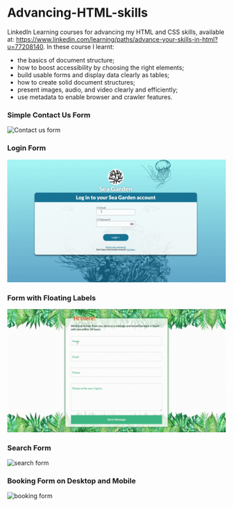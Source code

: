 # Advancing-HTML-skills
LinkedIn Learning courses for advancing my HTML and CSS skills, available at: https://www.linkedin.com/learning/paths/advance-your-skills-in-html?u=77208140. 
In these course I learnt:

- the basics of document structure;
- how to boost accessibility by choosing the right elements;
- build usable forms and display data clearly as tables;
- how to create solid document structures;
- present images, audio, and video clearly and efficiently;
- use metadata to enable browser and crawler features.

### Simple Contact Us Form
![Contact us form](https://github.com/faridamoussaeff/Advancing-HTML-skills/blob/main/Docs/Contact_Us_Form.gif)

### Login Form
![login form](https://github.com/faridamoussaeff/Advancing-HTML-skills/blob/main/Docs/Login_Form.gif)

### Form with Floating Labels
![form with floating labels](https://github.com/faridamoussaeff/Advancing-HTML-skills/blob/main/Docs/Form_floating_labels.gif)

### Search Form
![search form](https://github.com/faridamoussaeff/Advancing-HTML-skills/blob/main/Docs/Search-Form.gif)

### Booking Form on Desktop and Mobile
![booking form](https://github.com/faridamoussaeff/Advancing-HTML-skills/blob/main/Docs/booking-Form.gif)